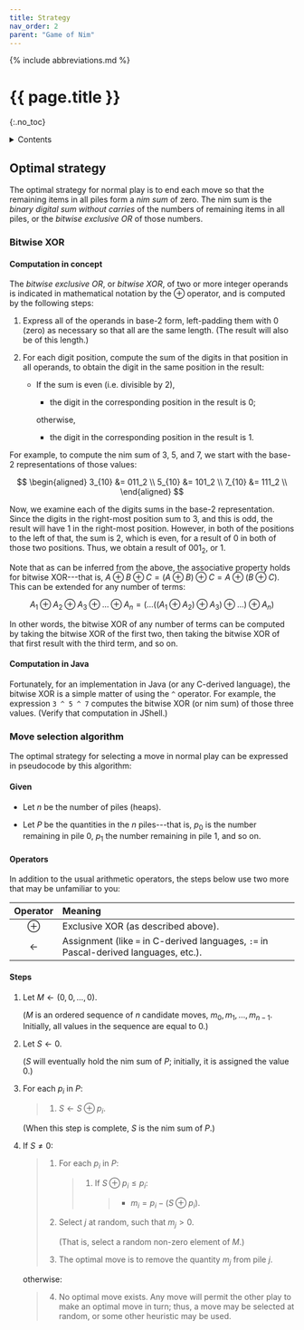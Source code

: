 ```yaml
---
title: Strategy
nav_order: 2
parent: "Game of Nim"
---
```


{% include abbreviations.md %}

# {{ page.title }}
{:.no_toc}

<details markdown="block">
  <summary>Contents</summary>
* TOC
{:toc}
</details>

## Optimal strategy

The optimal strategy for normal play is to end each move so that the remaining items in all piles form a _nim sum_ of zero. The nim sum is the _binary digital sum without carries_ of the numbers of remaining items in all piles, or the _bitwise exclusive OR_ of those numbers. 

### Bitwise XOR

#### Computation in concept

The _bitwise exclusive OR_, or _bitwise XOR_, of two or more integer operands is indicated in mathematical notation by the $\oplus$ operator, and is computed by the following steps:

1. Express all of the operands in base-2 form, left-padding them with 0 (zero) as necessary so that all are the same length. (The result will also be of this length.)

2. For each digit position, compute the sum of the digits in that position in all operands, to obtain the digit in the same position in the result:

    * If the sum is even (i.e. divisible by 2),

        * the digit in the corresponding position in the result is 0;
        
        otherwise,

        * the digit in the corresponding position in the result is 1.

For example, to compute the nim sum of 3, 5, and 7, we start with the base-2 representations of those values:

$$
\begin{aligned}
3_{10} &= 011_2 \\
5_{10} &= 101_2 \\
7_{10} &= 111_2 \\
\end{aligned}
$$ 

Now, we examine each of the digits sums in the base-2 representation. Since the digits in the right-most position sum to 3, and this is odd, the result will have 1 in the right-most position. However, in both of the positions to the left of that, the sum is 2, which is even, for a result of 0 in both of those two positions. Thus, we obtain a result of $001_2$, or 1.

Note that as can be inferred from the above, the associative property holds for bitwise XOR---that is, $A \oplus B \oplus C = (A \oplus B) \oplus C = A \oplus (B \oplus C)$. This can be extended for any number of terms:

$$
A_1 \oplus A_2 \oplus A_3 \oplus \ldots \oplus A_n = (\ldots ((A_1 \oplus A_2) \oplus A_3) \oplus \ldots ) \oplus A_n)
$$

In other words, the bitwise XOR of any number of terms can be computed by taking the bitwise XOR of the first two, then taking the bitwise XOR of that first result with the third term, and so on.

#### Computation in Java

Fortunately, for an implementation in Java (or any C-derived language), the bitwise XOR is a simple matter of using the `^` operator. For example, the expression `3 ^ 5 ^ 7` computes the bitwise XOR (or nim sum) of those three values. (Verify that computation in JShell.)

### Move selection algorithm

The optimal strategy for selecting a move in normal play can be expressed in pseudocode by this algorithm:

#### Given

* Let $n$ be the number of piles (heaps).

* Let $P$ be the quantities in the $n$ piles---that is, $p_0$ is the number remaining in pile $0$, $p_1$ the number remaining in pile $1$, and so on.

#### Operators

In addition to the usual arithmetic operators, the steps below use two more that may be unfamiliar to you:

| Operator | Meaning |
|:--------:|:--------|
| $\oplus$ | Exclusive XOR (as described above). |
| $\gets$ | Assignment (like `=` in C-derived languages, `:=` in Pascal-derived languages, etc.). |

#### Steps

1. Let $M \gets (0, 0, \ldots, 0)$.

    ($M$ is an ordered sequence of $n$ candidate moves, $m_0, m_1, \ldots, m_{n - 1}$. Initially, all values in the sequence are equal to $0$.) 

2. Let $S \gets 0$.

    ($S$ will eventually hold the nim sum of $P$; initially, it is assigned the value $0$.) 

3. For each $p_i$ in $P$:

    > 1. $S \gets S \oplus p_i$.
    >
    (When this step is complete, $S$ is the nim sum of $P$.)

4. If $S \ne 0$:

    > 1. For each $p_i$ in $P$:
    >
    >    > 1. If $S \oplus p_i \le p_i$:
    >    >
    >    >    > *  $m_i = p_i - (S \oplus p_i)$.
    >
    > 2. Select $j$ at random, such that $m_j > 0$.
    >
    >    (That is, select a random non-zero element of $M$.)
    >
    > 3. The optimal move is to remove the quantity $m_j$ from pile $j$.
       
    otherwise:

    > 4. No optimal move exists. Any move will permit the other play to make an optimal move in turn; thus, a move may be selected at random, or some other heuristic may be used. 

